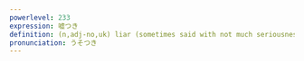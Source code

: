 ```yaml
---
powerlevel: 233
expression: 嘘つき
definition: (n,adj-no,uk) liar (sometimes said with not much seriousness); fibber; (P)
pronunciation: うそつき
---
```

